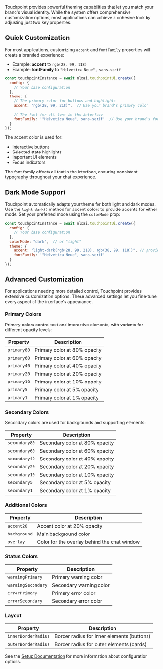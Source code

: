 
Touchpoint provides powerful theming capabilities that let you match your brand's visual identity. While the system offers comprehensive customization options, most applications can achieve a cohesive look by adjusting just two key properties.

## Quick Customization

For most applications, customizing `accent` and `fontFamily` properties will create a branded experience:

* Example: **accent** to `rgb(28, 99, 218)`
* Example: **fontFamily** to `"Helvetica Neue", sans-serif`

```javascript
const touchpointInstance = await nlxai.touchpointUi.create({
  config: {
    // Your base configuration
  },
  theme: {
    // The primary color for buttons and highlights
    accent: "rgb(28, 99, 218)",  // Use your brand's primary color
    
    // The font for all text in the interface
    fontFamily: '"Helvetica Neue", sans-serif'  // Use your brand's font
  }
});
```

The accent color is used for:
- Interactive buttons
- Selected state highlights
- Important UI elements
- Focus indicators

The font family affects all text in the interface, ensuring consistent typography throughout your chat experience.

## Dark Mode Support

Touchpoint automatically adapts your theme for both light and dark modes. Use the `light-dark()` method for accent colors to provide accents for either mode. Set your preferred mode using the `colorMode` prop:

```javascript
const touchpointInstance = await nlxai.touchpointUi.create({
  config: {
    // Your base configuration
  },
  colorMode: "dark",  // or "light"
  theme: {
    accent: "light-dark(rgb(28, 99, 218), rgb(38, 99, 118))", // provide accent for both dark and light mode.
    fontFamily: '"Helvetica Neue", sans-serif'
  }
});
```

## Advanced Customization

For applications needing more detailed control, Touchpoint provides extensive customization options. These advanced settings let you fine-tune every aspect of the interface's appearance.

### Primary Colors
Primary colors control text and interactive elements, with variants for different opacity levels:

| Property    | Description                  |
|-------------|------------------------------|
| `primary80` | Primary color at 80% opacity |
| `primary60` | Primary color at 60% opacity |
| `primary40` | Primary color at 40% opacity |
| `primary20` | Primary color at 20% opacity |
| `primary10` | Primary color at 10% opacity |
| `primary5`  | Primary color at 5% opacity  |
| `primary1`  | Primary color at 1% opacity  |

### Secondary Colors
Secondary colors are used for backgrounds and supporting elements:

| Property      | Description                    |
|---------------|--------------------------------|
| `secondary80` | Secondary color at 80% opacity |
| `secondary60` | Secondary color at 60% opacity |
| `secondary40` | Secondary color at 40% opacity |
| `secondary20` | Secondary color at 20% opacity |
| `secondary10` | Secondary color at 10% opacity |
| `secondary5`  | Secondary color at 5% opacity  |
| `secondary1`  | Secondary color at 1% opacity  |

### Additional Colors
| Property     | Description                                  |
|--------------|----------------------------------------------|
| `accent20`   | Accent color at 20% opacity                  |
| `background` | Main background color                        |
| `overlay`    | Color for the overlay behind the chat window |

### Status Colors
| Property           | Description             |
|--------------------|-------------------------|
| `warningPrimary`   | Primary warning color   |
| `warningSecondary` | Secondary warning color |
| `errorPrimary`     | Primary error color     |
| `errorSecondary`   | Secondary error color   |

### Layout

| Property            | Description                                |
|---------------------|--------------------------------------------|
| `innerBorderRadius` | Border radius for inner elements (buttons) |
| `outerBorderRadius` | Border radius for outer elements (cards)   |

See the [Setup Documentation](/touchpoint-ui-setup) for more information about configuration options.